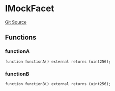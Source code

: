 # IMockFacet
[Git Source](https://github.com/ubiquity/ubiquity-dollar/blob/2eddcfb55b36b43d0000788d070925b81d328b5a/src/dollar/mocks/MockFacet.sol)


## Functions
### functionA


```solidity
function functionA() external returns (uint256);
```

### functionB


```solidity
function functionB() external returns (uint256);
```

